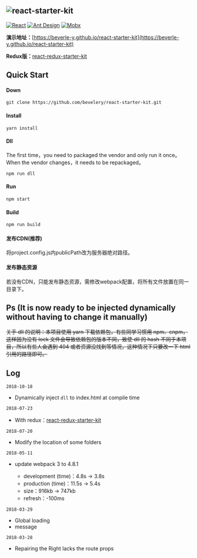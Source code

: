 ![react-starter-kit](./logo.png)
---------------------------------------------------------------
[![React](https://img.shields.io/badge/react-^16.2.0-brightgreen.svg?style=flat-square)](https://github.com/facebook/react)
[![Ant Design](https://img.shields.io/badge/ant--design-^3.0.3-yellowgreen.svg?style=flat-square)](https://github.com/ant-design/ant-design)
[![Mobx](https://img.shields.io/badge/mobx-^4.1.0-orange.svg?style=flat-square)](https://github.com/mobxjs/mobx)

**演示地址：**[https://beverle-y.github.io/react-starter-kit](https://beverle-y.github.io/react-starter-kit)

**Redux版：**[react-redux-starter-kit](https://github.com/beverle-y/react-redux-starter-kit)
## Quick Start
#### Down
~~~
git clone https://github.com/bevelery/react-starter-kit.git
~~~

#### Install
~~~
yarn install
~~~

#### Dll
The first time，you need to packaged the vendor and only run it once。When the vendor changes，it needs to be repackaged。
~~~
npm run dll
~~~

#### Run
~~~
npm start
~~~

#### Build
~~~
npm run build
~~~

#### 发布CDN(推荐)

将project.config.js内publicPath改为服务器绝对路径。

#### 发布静态资源

若没有CDN，只能发布静态资源，需修改webpack配置，将所有文件放置在同一目录下。

## Ps (It is now ready to be injected dynamically without having to change it manually)
~~关于 dll 的说明：本项目使用 yarn 下载依赖包，有些同学习惯用 npm、cnpm，这样因为没有 lock 文件会导致依赖包的版本不同，致使 dll 的 hash 不同于本项目，所以有些人会遇到 404 或者资源没找到等情况，这种情况下只要改一下 html 引用的路径即可。~~

## Log
`2018-10-18`
-   Dynamically inject `dll` to index.html at compile time

`2018-07-23`
-   With redux：[react-redux-starter-kit](https://github.com/beverle-y/react-redux-starter-kit)

`2018-07-20`
-   Modify the location of some folders

`2018-05-11`
-   update webpack 3 to 4.8.1

    -   development (time)：4.8s -> 3.8s
    -   production (time)：11.5s -> 5.4s
    -   size：916kb -> 747kb
    -   refresh：-100ms

`2018-03-29`
-   Global loading
-   message

`2018-03-28`
-   Repairing the Right lacks the route props



